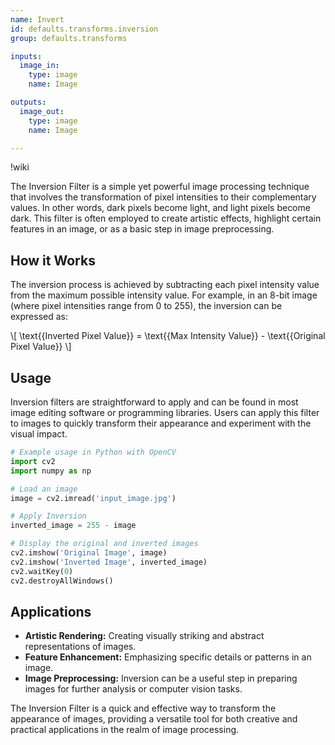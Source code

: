 ```yaml
---
name: Invert
id: defaults.transforms.inversion
group: defaults.transforms

inputs:
  image_in:
    type: image
    name: Image

outputs:
  image_out:
    type: image
    name: Image

---
```


!wiki

The Inversion Filter is a simple yet powerful image processing technique that involves the transformation of pixel intensities to their complementary values. In other words, dark pixels become light, and light pixels become dark. This filter is often employed to create artistic effects, highlight certain features in an image, or as a basic step in image preprocessing.

## How it Works

The inversion process is achieved by subtracting each pixel intensity value from the maximum possible intensity value. For example, in an 8-bit image (where pixel intensities range from 0 to 255), the inversion can be expressed as:

\\[ \text{{Inverted Pixel Value}} = \text{{Max Intensity Value}} - \text{{Original Pixel Value}} \\]

## Usage

Inversion filters are straightforward to apply and can be found in most image editing software or programming libraries. Users can apply this filter to images to quickly transform their appearance and experiment with the visual impact.

```python
# Example usage in Python with OpenCV
import cv2
import numpy as np

# Load an image
image = cv2.imread('input_image.jpg')

# Apply Inversion
inverted_image = 255 - image

# Display the original and inverted images
cv2.imshow('Original Image', image)
cv2.imshow('Inverted Image', inverted_image)
cv2.waitKey(0)
cv2.destroyAllWindows()
```

## Applications

- **Artistic Rendering:** Creating visually striking and abstract representations of images.
- **Feature Enhancement:** Emphasizing specific details or patterns in an image.
- **Image Preprocessing:** Inversion can be a useful step in preparing images for further analysis or computer vision tasks.

The Inversion Filter is a quick and effective way to transform the appearance of images, providing a versatile tool for both creative and practical applications in the realm of image processing.
